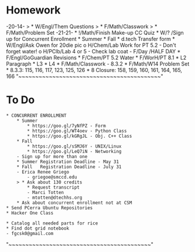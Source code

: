 # Homework
-20-14-
    > * W/Engl/Them Questions
    > * F/Math/Classwork
    > * F/Math/Problem Set
-21-21-
    * !/Math/Finish Make-up CC Quiz
    * W/?   /Sign up for Concurrent Enrollment
        * Summer
        * Fall
        * d.tech Transfer form
    * W/Engl/Ask Owen for 20die pic
    o H/Chem/Lab Work for PT 5.2
        - Don't forget water!
    o H/PClb/Lab 4 or 5 - Check lab coat
    - F/Day /HALF DAY
    * F/Engl/GoGuardian Revisions
    * F/Chem/PT 5.2 Water
    * F/WorH/PT 8.1
        * L2 Paragraph
        * L3
        * L4
    * F/Math/Classwork - 8.3.2
    * F/Math/W14 Problem Set
        * 8.3.3: 115, 116, 117, 123, 125, 126
        * 8 Closure: 158, 159, 160, 161, 164, 165, 166
"~~~~~~~~~~~~~~~~~~~~~~~~~~~~~~~~~~~~~~~~~~"
# To Do
    * CONCURRENT ENROLLMENT
        * Summer
            * https://goo.gl/7yNfPZ - Form
            * https://goo.gl/WT4oev - Python Class
            * https://goo.gl/kGRgJL - Obj. C++ Class
        * Fall
            * https://goo.gl/sSMJ6Y - UNIX/Linux
            * https://goo.gl/LeQ7iN - Networking
        - Sign up for more than one
        * Summer Registration Deadline - May 31
        * Fall   Registration Deadline - July 31
        - Erica Renee Griego
            - griegoe@smccd.edu
        > * Ask about 130 credits
            * Request transcript
            - Marci Totten
            - mtotten@dtechhs.org
        * Ask about concurrent enrollment not at CSM
    * Send PCerra Ubuntu Repositories
    * Hacker One Class

    * Catalog all needed parts for rice
    * Find dot grid notebook
    - fgcsk0@gmail.com
"~~~~~~~~~~~~~~~~~~~~~~~~~~~~~~~~~~~~~~~~~~"
